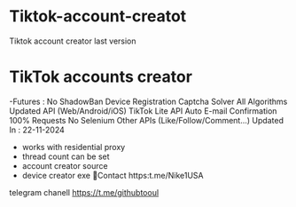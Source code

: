 # Tiktok-account-creatot
Tiktok account creator last version
# TikTok accounts creator 
 -Futures : No ShadowBan Device Registration  Captcha Solver All Algorithms Updated API (Web/Android/iOS) TikTok Lite API Auto E-mail Confirmation 100% Requests No Selenium Other APIs (Like/Follow/Comment...) 
Updated In : 22-11-2024
 - works with residential proxy
 - thread count can be set
 - account creator source
 - device creator exe
💬Contact https:t.me/Nike1USA

telegram chanell  https://t.me/githubtooul
